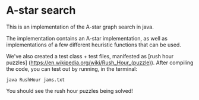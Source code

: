 # A-star search

This is an implementation of the A-star graph search in java. 

The implementation contains an A-star implementation, as well as implementations of a few different heuristic functions that can be used.

We've also created a test class + test files, manifested as [rush hour puzzles] (https://en.wikipedia.org/wiki/Rush_Hour_(puzzle)). After compiling the code, you can test out  by running, in the terminal:

`java RushHour jams.txt`

You should see the rush hour puzzles being solved!
